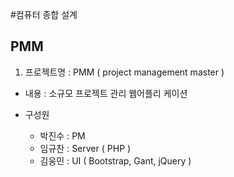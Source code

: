 

#컴퓨터 종합 설계



## PMM

1. 프로젝트명 : PMM ( project management master )

- 내용 : 소규모 프로젝트 관리 웹어플리 케이션

- 구성원
	- 박진수 : PM
	- 임규찬 : Server ( PHP )
	- 김웅민 : UI ( Bootstrap, Gant, jQuery )
	

	


